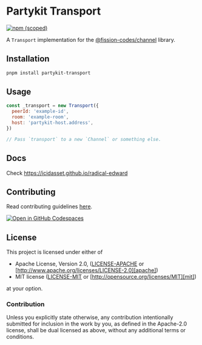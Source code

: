 # Partykit Transport

[![npm (scoped)](https://img.shields.io/npm/v/partykit-transport)](https://www.npmjs.com/package/partykit-transport)

A `Transport` implementation for the [@fission-codes/channel](https://github.com/fission-codes/stack/tree/main/packages/channel) library.

## Installation

```bash
pnpm install partykit-transport
```

## Usage

```js
const _transport = new Transport({
  peerId: 'example-id',
  room: 'example-room',
  host: 'partykit-host.address',
})

// Pass `transport` to a new `Channel` or something else.
```

## Docs

Check <https://icidasset.github.io/radical-edward>

## Contributing

Read contributing guidelines [here](../../.github/CONTRIBUTING.md).

[![Open in GitHub Codespaces](https://github.com/codespaces/badge.svg)](https://codespaces.new/icidasset/radical-edward)

## License

This project is licensed under either of

- Apache License, Version 2.0, ([LICENSE-APACHE](../../LICENSE-APACHE) or
  [http://www.apache.org/licenses/LICENSE-2.0][apache])
- MIT license ([LICENSE-MIT](../../LICENSE-MIT) or
  [http://opensource.org/licenses/MIT][mit])

at your option.

### Contribution

Unless you explicitly state otherwise, any contribution intentionally
submitted for inclusion in the work by you, as defined in the Apache-2.0
license, shall be dual licensed as above, without any additional terms or
conditions.

[apache]: https://www.apache.org/licenses/LICENSE-2.0
[mit]: http://opensource.org/licenses/MIT
